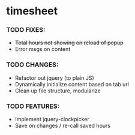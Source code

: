 # timesheet

### TODO FIXES:

* ~~Total hours not showing on reload of popup~~
* Error msgs on content

### TODO CHANGES:

* Refactor out jquery (to plain JS)
* Dynamically initialize content based on tab url
* Clean up file structure, modularize

### TODO FEATURES:

* Implement jquery-clockpicker
* Save on changes / re-call saved hours
